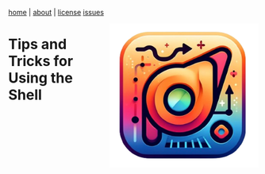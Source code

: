 <a name=top><p>
<a href="/">home</a> |
<a href="/README.md#top">about</a> |
<a href="/LICENSE.md#top">license</a>
<a href="http://github.com/burn/lite/issues">issues</a>
<p><img src=/etc/img/lite.png" align=right width=300>

# Tips and Tricks for Using the Shell

